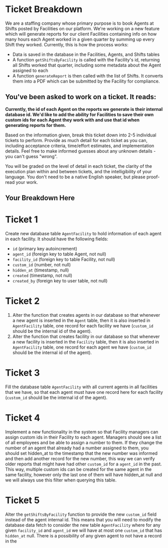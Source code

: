# Ticket Breakdown
We are a staffing company whose primary purpose is to book Agents at Shifts posted by Facilities on our platform. We're working on a new feature which will generate reports for our client Facilities containing info on how many hours each Agent worked in a given quarter by summing up every Shift they worked. Currently, this is how the process works:

- Data is saved in the database in the Facilities, Agents, and Shifts tables
- A function `getShiftsByFacility` is called with the Facility's id, returning all Shifts worked that quarter, including some metadata about the Agent assigned to each
- A function `generateReport` is then called with the list of Shifts. It converts them into a PDF which can be submitted by the Facility for compliance.

## You've been asked to work on a ticket. It reads:

**Currently, the id of each Agent on the reports we generate is their internal database id. We'd like to add the ability for Facilities to save their own custom ids for each Agent they work with and use that id when generating reports for them.**


Based on the information given, break this ticket down into 2-5 individual tickets to perform. Provide as much detail for each ticket as you can, including acceptance criteria, time/effort estimates, and implementation details. Feel free to make informed guesses about any unknown details - you can't guess "wrong".


You will be graded on the level of detail in each ticket, the clarity of the execution plan within and between tickets, and the intelligibility of your language. You don't need to be a native English speaker, but please proof-read your work.

## Your Breakdown Here

# Ticket 1

Create new database table `AgentFacility` to hold information of each agent in each facility. It should have the following fields:
 - `id` (primary key autoincrement)
 - `agent_id` (foreign key to table Agent, not null)
 - `facility_id` (foreign key to table Facility, not null)
 - `custom_id` (number, not null)
 - `hidden_at` (timestamp, null)
 - `created` (timestamp, not null)
 - `created_by` (foreign key to user table, not null)

# Ticket 2 

1. Alter the function that creates agents in our database so that whenever a new agent is inserted in the `Agent` table, then it is also inserted in `AgentFacility` table, one record for each facility we have (`custom_id` should be the internal id of the agent).
2. Alter the function that creates facility in our database so that whenever a new facility is inserted in the `Facility` table, then it is also inserted in `AgentFacility` table, one record for each agent we have (`custom_id` should be the internal id of the agent).

# Ticket 3

Fill the database table `AgentFacility` with all current agents in all facilities that we have, so that each agent must have one record here for each facility (`custom_id` should be the internal id of the agent).

# Ticket 4

Implement a new functionality in the system so that Facility managers can assign custom ids in their Facility to each agent. 
Managers should see a list of all employees and be able to assign a number to them. If they change the number of an agent that already had a number assigned to them, you should set hidden_at to the timestamp that the new number was informed and then add another record for the new number, this way we can verify older reports that might have had other `custom_id` for a `agent_id` in the past.  This way, multiple custom ids can be created for the same agent in the same facility, however only the last one of them will have hidden_at null and we will always use this filter when querying this table.

# Ticket 5

Alter the `getShiftsByFacility` function to provide the new `custom_id` field instead of the agent internal id. This means that you will need to modify the database data fetch to consider the new table `AgentFacility` where for any given `facility_id` and `agent_id` we will have at most one `custom_id` that has `hidden_at` null. 
There is a possibility of any given agent to not have a record in the 
